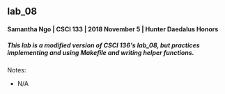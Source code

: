 ## lab_08
#### Samantha Ngo | CSCI 133 | 2018 November 5 | Hunter Daedalus Honors

##### This lab is a modified version of CSCI 136's lab_08, but practices implementing and using Makefile and writing helper functions.

Notes:
- N/A
